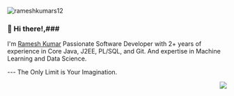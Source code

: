  <p align="left"> <img src="https://komarev.com/ghpvc/?username=rameshkumars12" alt="rameshkumars12" /> </p>

 
 ### 👋 Hi there!,###
 
I'm [Ramesh Kumar](https://github.com/rameshkumars12/) Passionate Software Developer with 2+ years of experience in Core Java, J2EE, PL/SQL, and Git. And expertise in Machine Learning and Data Science.
<p>    --- The Only Limit is Your Imagination. </p>
 
 
 <img align="right" src="https://github-readme-stats.vercel.app/api?username=rameshkumars12&show_icons=true&hide_border=true">



